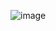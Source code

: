 ![image](https://github.com/apookash55/PrisonersDilemma/assets/44578360/5b52e651-c3f7-44e7-a0b9-d7ce46665a91)
